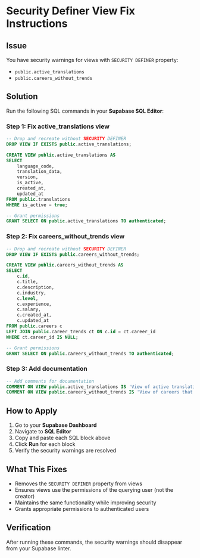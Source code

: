 # Security Definer View Fix Instructions

## Issue
You have security warnings for views with `SECURITY DEFINER` property:
- `public.active_translations`
- `public.careers_without_trends`

## Solution
Run the following SQL commands in your **Supabase SQL Editor**:

### Step 1: Fix active_translations view
```sql
-- Drop and recreate without SECURITY DEFINER
DROP VIEW IF EXISTS public.active_translations;

CREATE VIEW public.active_translations AS
SELECT 
    language_code,
    translation_data,
    version,
    is_active,
    created_at,
    updated_at
FROM public.translations
WHERE is_active = true;

-- Grant permissions
GRANT SELECT ON public.active_translations TO authenticated;
```

### Step 2: Fix careers_without_trends view
```sql
-- Drop and recreate without SECURITY DEFINER
DROP VIEW IF EXISTS public.careers_without_trends;

CREATE VIEW public.careers_without_trends AS
SELECT 
    c.id,
    c.title,
    c.description,
    c.industry,
    c.level,
    c.experience,
    c.salary,
    c.created_at,
    c.updated_at
FROM public.careers c
LEFT JOIN public.career_trends ct ON c.id = ct.career_id
WHERE ct.career_id IS NULL;

-- Grant permissions
GRANT SELECT ON public.careers_without_trends TO authenticated;
```

### Step 3: Add documentation
```sql
-- Add comments for documentation
COMMENT ON VIEW public.active_translations IS 'View of active translation records for the app';
COMMENT ON VIEW public.careers_without_trends IS 'View of careers that do not have associated trend data';
```

## How to Apply
1. Go to your **Supabase Dashboard**
2. Navigate to **SQL Editor**
3. Copy and paste each SQL block above
4. Click **Run** for each block
5. Verify the security warnings are resolved

## What This Fixes
- Removes the `SECURITY DEFINER` property from views
- Ensures views use the permissions of the querying user (not the creator)
- Maintains the same functionality while improving security
- Grants appropriate permissions to authenticated users

## Verification
After running these commands, the security warnings should disappear from your Supabase linter.
